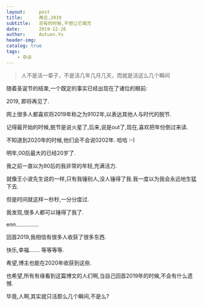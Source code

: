 ```yaml
---
layout:     post
title:      再见,2019
subtitle:   总有的时候,不想让它填充
date:       2019-12-26
author:     Autuan.Yu
header-img:
catalog: true
tags:
    - 杂谈
---
```


> 人不是活一辈子，不是活几年几月几天，而就是活这么几个瞬间


随着圣诞节的结束,一个既定的事实已经出现在了诸位的眼前:  

2019, 即将再见了.  

网上很多人都喜欢将2019年称之为9102年,以表达其他人与时代的脱节.  

记得最开始的时候,脱节是说火星了,后来,说是out了,现在,喜欢把年份倒过来读.  

不知道到2020年的时候,他们会不会说0202年. 哈哈 :-)  

明年,00后最大的已经20岁了.  

我之前一直以为90后的我非常的年轻,充满活力.  

就像王小波先生说的一样,只有我锤别人,没人锤得了我.我一度以为我会永远地生猛下去.  

但是时间就这样一秒秒,一分分度过.  

我发现,很多人都可以锤得了我了.  

enn...............  

回首2019,我相信有很多人收获了很多东西.  

快乐,幸福....... 等等等等.   

希望,博主也能在2020年收获到这些.  

也希望,所有有缘看到这篇博文的人们啊,当自己回首2019年的时候,不会有什么遗憾.  

毕竟,人啊,其实就只活那么几个瞬间,不是么?  
